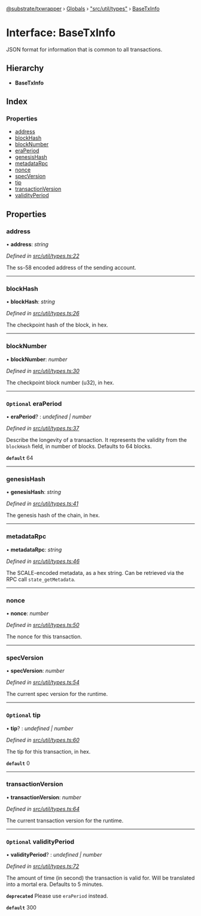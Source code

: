 [@substrate/txwrapper](../README.md) › [Globals](../globals.md) › ["src/util/types"](../modules/_src_util_types_.md) › [BaseTxInfo](_src_util_types_.basetxinfo.md)

# Interface: BaseTxInfo

JSON format for information that is common to all transactions.

## Hierarchy

* **BaseTxInfo**

## Index

### Properties

* [address](_src_util_types_.basetxinfo.md#address)
* [blockHash](_src_util_types_.basetxinfo.md#blockhash)
* [blockNumber](_src_util_types_.basetxinfo.md#blocknumber)
* [eraPeriod](_src_util_types_.basetxinfo.md#optional-eraperiod)
* [genesisHash](_src_util_types_.basetxinfo.md#genesishash)
* [metadataRpc](_src_util_types_.basetxinfo.md#metadatarpc)
* [nonce](_src_util_types_.basetxinfo.md#nonce)
* [specVersion](_src_util_types_.basetxinfo.md#specversion)
* [tip](_src_util_types_.basetxinfo.md#optional-tip)
* [transactionVersion](_src_util_types_.basetxinfo.md#transactionversion)
* [validityPeriod](_src_util_types_.basetxinfo.md#optional-validityperiod)

## Properties

###  address

• **address**: *string*

*Defined in [src/util/types.ts:22](https://github.com/paritytech/txwrapper/blob/2e195b6/src/util/types.ts#L22)*

The ss-58 encoded address of the sending account.

___

###  blockHash

• **blockHash**: *string*

*Defined in [src/util/types.ts:26](https://github.com/paritytech/txwrapper/blob/2e195b6/src/util/types.ts#L26)*

The checkpoint hash of the block, in hex.

___

###  blockNumber

• **blockNumber**: *number*

*Defined in [src/util/types.ts:30](https://github.com/paritytech/txwrapper/blob/2e195b6/src/util/types.ts#L30)*

The checkpoint block number (u32), in hex.

___

### `Optional` eraPeriod

• **eraPeriod**? : *undefined | number*

*Defined in [src/util/types.ts:37](https://github.com/paritytech/txwrapper/blob/2e195b6/src/util/types.ts#L37)*

Describe the longevity of a transaction. It represents the validity from
the `blockHash` field, in number of blocks. Defaults to 64 blocks.

**`default`** 64

___

###  genesisHash

• **genesisHash**: *string*

*Defined in [src/util/types.ts:41](https://github.com/paritytech/txwrapper/blob/2e195b6/src/util/types.ts#L41)*

The genesis hash of the chain, in hex.

___

###  metadataRpc

• **metadataRpc**: *string*

*Defined in [src/util/types.ts:46](https://github.com/paritytech/txwrapper/blob/2e195b6/src/util/types.ts#L46)*

The SCALE-encoded metadata, as a hex string. Can be retrieved via the RPC
call `state_getMetadata`.

___

###  nonce

• **nonce**: *number*

*Defined in [src/util/types.ts:50](https://github.com/paritytech/txwrapper/blob/2e195b6/src/util/types.ts#L50)*

The nonce for this transaction.

___

###  specVersion

• **specVersion**: *number*

*Defined in [src/util/types.ts:54](https://github.com/paritytech/txwrapper/blob/2e195b6/src/util/types.ts#L54)*

The current spec version for the runtime.

___

### `Optional` tip

• **tip**? : *undefined | number*

*Defined in [src/util/types.ts:60](https://github.com/paritytech/txwrapper/blob/2e195b6/src/util/types.ts#L60)*

The tip for this transaction, in hex.

**`default`** 0

___

###  transactionVersion

• **transactionVersion**: *number*

*Defined in [src/util/types.ts:64](https://github.com/paritytech/txwrapper/blob/2e195b6/src/util/types.ts#L64)*

The current transaction version for the runtime.

___

### `Optional` validityPeriod

• **validityPeriod**? : *undefined | number*

*Defined in [src/util/types.ts:72](https://github.com/paritytech/txwrapper/blob/2e195b6/src/util/types.ts#L72)*

The amount of time (in second) the transaction is valid for. Will be
translated into a mortal era. Defaults to 5 minutes.

**`deprecated`** Please use `eraPeriod` instead.

**`default`** 300
